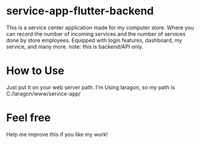 # service-app-flutter-backend
This is a service center application made for my computer store. Where you can record the number of incoming services and the number of services done by store employees. Equipped with login features, dashboard, my service, and many more. note: this is backend/API only.
# How to Use
 Just put it on your web server path. I'm Using laragon, so my path is C:/laragon/www/service-app/
 # Feel free
 
 Help me improve this if you like my work!
